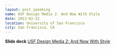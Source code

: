 ```yaml
---
layout: post_speaking
name: USF Design Media 2- And Now With Style
date: 2013-02-22
location: University of San Francisco
city: San Francisco, CA
---
```


**Slide deck**
[USF Design Media 2: And Now With Style](http://slides.com/averycodes/design-media-lab-2#/)
